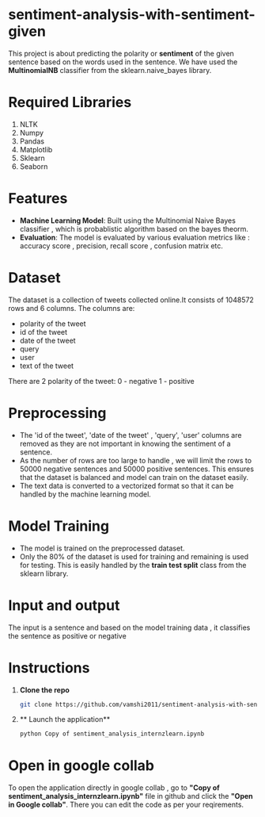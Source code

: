 # sentiment-analysis-with-sentiment-given
This project is about predicting the polarity or **sentiment** of the given sentence based on the words used in the sentence. We have used the **MultinomialNB** classifier from the sklearn.naive_bayes library.

# Required Libraries
1. NLTK
2. Numpy
3. Pandas
4. Matplotlib
5. Sklearn
6. Seaborn

# Features
- **Machine Learning Model**: Built using the Multinomial Naive Bayes classifier , which is probablistic algorithm based on the bayes theorm.
- **Evaluation**: The model is evaluated by various evaluation metrics like : accuracy score , precision, recall score , confusion matrix etc.

# Dataset
The dataset is a collection of tweets collected online.It consists of 1048572 rows and 6 columns. The columns are:
- polarity of the tweet
- id of the tweet
- date of the tweet
- query
- user
- text of the tweet

There are 2 polarity of the tweet:
0 - negative 
1 - positive

# Preprocessing
- The 'id of the tweet', 'date of the tweet' , 'query', 'user' columns are removed as they are not important in knowing the sentiment of a sentence.
- As the number of rows are too large to handle , we will limit the rows to 50000 negative sentences and 50000 positive sentences. This ensures that the dataset is balanced and model can train on the dataset easily.
- The text data is converted to a vectorized format so that it can be handled by the machine learning model.

# Model Training
- The model is trained on the preprocessed dataset.
- Only the 80% of the dataset is used for training and remaining is used for testing. This is easily handled by the **train test split** class from the sklearn library.

# Input and output
The input is a sentence and based on the model training data , it classifies the sentence as positive or negative

# Instructions
1. **Clone the repo**
   ```bash
   git clone https://github.com/vamshi2011/sentiment-analysis-with-sentiment-given-.git
   ```
2. ** Launch the application**
   ```bash
   python Copy of sentiment_analysis_internzlearn.ipynb
   ```
# Open in google collab
To open the application directly in google collab , go to **"Copy of sentiment_analysis_internzlearn.ipynb"** file in github and click the **"Open in Google collab"**. There you can edit the code as per your reqirements.
